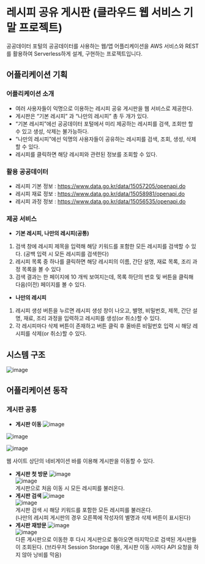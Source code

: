 # 레시피 공유 게시판 (클라우드 웹 서비스 기말 프로젝트)
공공데이터 포털의 공공데이터를 사용하는 웹/앱 어플리케이션을 AWS 서비스와 REST를 활용하여 Serverless하게 설계, 구현하는 프로젝트입니다.
## 어플리케이션 기획
### 어플리케이션 소개
- 여러 사용자들이 익명으로 이용하는 레시피 공유 게시판을 웹 서비스로
제공한다.  
- 게시판은 “기본 레시피” 과 “나만의 레시피” 총 두 개가 있다.  
- “기본 레시피”에선 공공데이터 포털에서 미리 제공하는 레시피를 검색, 조회만 할
수 있고 생성, 삭제는 불가능하다.  
- “나만의 레시피”에선 익명의 사용자들이 공유하는 레시피를 검색, 조회, 생성,
삭제할 수 있다.  
- 레시피를 클릭하면 해당 레시피와 관련된 정보를 조회할 수 있다.  
### 활용 공공데이터
- 레시피 기본 정보 : https://www.data.go.kr/data/15057205/openapi.do
- 레시피 재료 정보 : https://www.data.go.kr/data/15058981/openapi.do
- 레시피 과정 정보 : https://www.data.go.kr/data/15056535/openapi.do
### 제공 서비스
- **기본 레시피, 나만의 레시피(공통)**
1. 검색 창에 레시피 제목을 입력해 해당 키워드를 포함한 모든 레시피를
검색할 수 있다. (공백 입력 시 모든 레시피를 검색한다)
2. 레시피 목록 중 하나를 클릭하면 해당 레시피의 이름, 간단 설명, 재료
목록, 조리 과정 목록을 볼 수 있다
3. 검색 결과는 한 페이지에 10 개씩 보여지는데, 목록 하단의 번호 및
버튼을 클릭해 다음(이전) 페이지를 볼 수 있다.

- **나만의 레시피**
1. 레시피 생성 버튼을 누르면 레시피 생성 창이 나오고, 별명, 비밀번호,
제목, 간단 설명, 재료, 조리 과정을 입력하고 레시피를 생성(or 취소)할 수
있다.
2. 각 레시피마다 삭제 버튼이 존재하고 버튼 클릭 후 올바른 비밀번호 입력
시 해당 레시피를 삭제(or 취소)할 수 있다.
## 시스템 구조
![image](https://user-images.githubusercontent.com/23518329/102706446-5109dc00-42d5-11eb-88b2-ba26786b0b0e.png)  

## 어플리케이션 동작
### 게시판 공통
- **게시판 이동**
![image](https://user-images.githubusercontent.com/23518329/102706486-a940de00-42d5-11eb-929b-a47504da0462.png)  

![image](https://user-images.githubusercontent.com/23518329/102706487-ac3bce80-42d5-11eb-851a-c30ad8f8debb.png)  

![image](https://user-images.githubusercontent.com/23518329/102706488-ad6cfb80-42d5-11eb-8e99-b39b5b44302b.png)  

웹 사이트 상단의 네비게이션 바를 이용해 게시판을 이동할 수 있다.  
- **게시판 첫 방문**
![image](https://user-images.githubusercontent.com/23518329/102706495-c2498f00-42d5-11eb-802f-3171a76a04c0.png)  
![image](https://user-images.githubusercontent.com/23518329/102706497-c7a6d980-42d5-11eb-855a-97f727ab00ac.png)  
게시판으로 처음 이동 시 모든 레시피를 불러온다.  
- **게시판 검색**
![image](https://user-images.githubusercontent.com/23518329/102706509-e2794e00-42d5-11eb-9512-988e85c331fd.png)  
![image](https://user-images.githubusercontent.com/23518329/102706511-e4dba800-42d5-11eb-88ad-763a9b0b23f4.png)  
게시판 검색 시 해당 키워드를 포함한 모든 레시피를 불러온다.  
(나만의 레시피 게시판의 경우 오른쪽에 작성자의 별명과 삭제 버튼이 표시된다)  
- **게시판 재방문**
![image](https://user-images.githubusercontent.com/23518329/102706514-f2912d80-42d5-11eb-83ab-bf41d8c886bf.png)  
![image](https://user-images.githubusercontent.com/23518329/102706516-f45af100-42d5-11eb-885f-0c4b32d60cff.png)  
다른 게시판으로 이동한 후 다시 게시판으로 돌아오면 마지막으로 검색된 게시판들이 조회된다.  (브라우저 Session Storage 이용, 게시판 이동 시마다 API 요청을 하지 않아 낭비를 막음)  
